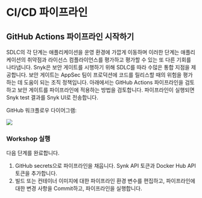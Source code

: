 # CI/CD 파이프라인

## GitHub Actions 파이프라인 시작하기

SDLC의 각 단계는 애플리케이션을 운영 환경에 가깝게 이동하며 이러한 단계는 애플리케이션의 취약점과 라이선스 컴플라이언스를 평가하고 평가할 수 있는 또 다른 기회를 나타냅니다. Snyk은 보안 게이트를 시행하기 위해 SDLC를 따라 수많은 통합 지점을 제공합니다. 보안 게이트는 AppSec 팀이 프로덕션에 코드를 릴리스할 때의 위험을 평가하는 데 도움이 되는 조직 정책입니다. 아래에서는 GitHub Actions 파이프라인을 검토하고 보안 게이트를 파이프라인에 적용하는 방법을 검토합니다. 파이프라인이 실행되면 Snyk test 결과를 Snyk UI로 전송합니다.

GitHub 워크플로우 다이어그램:

![](https://partner-workshop-assets.s3.us-east-2.amazonaws.com/github\_workflow\_diagram\_56-.png)

### Workshop 실행

다음 단계를 완료합니다.

1. GitHub secrets으로 파이프라인을 채웁니다. Synk API 토큰과 Docker Hub API 토큰을 추가합니다.
2. 빌드 또는 컨테이너 이미지에 대한 파이프라인 환경 변수를 편집하고, 파이프라인에 대한 변경 사항을 Commit하고, 파이프라인을 실행합니다.
